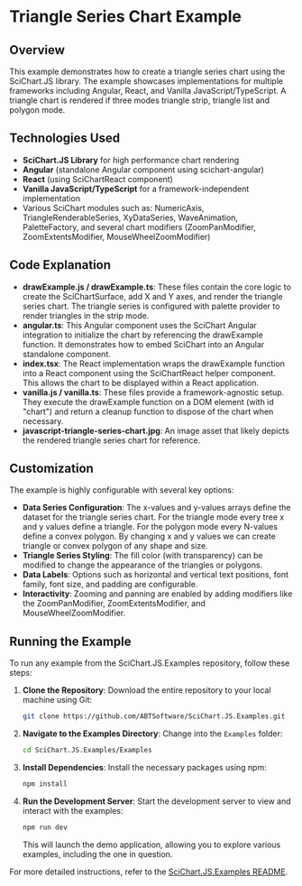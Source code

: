 # Triangle Series Chart Example

## Overview

This example demonstrates how to create a triangle series chart using the SciChart.JS library. The example showcases implementations for multiple frameworks including Angular, React, and Vanilla JavaScript/TypeScript. A triangle chart is rendered if three modes triangle strip, triangle list and polygon mode.

## Technologies Used

-   **SciChart.JS Library** for high performance chart rendering
-   **Angular** (standalone Angular component using scichart-angular)
-   **React** (using SciChartReact component)
-   **Vanilla JavaScript/TypeScript** for a framework-independent implementation
-   Various SciChart modules such as: NumericAxis, TriangleRenderableSeries, XyDataSeries, WaveAnimation, PaletteFactory, and several chart modifiers (ZoomPanModifier, ZoomExtentsModifier, MouseWheelZoomModifier)

## Code Explanation

-   **drawExample.js / drawExample.ts**: These files contain the core logic to create the SciChartSurface, add X and Y axes, and render the triangle series chart. The triangle series is configured with palette provider to render triangles in the strip mode.
-   **angular.ts**: This Angular component uses the SciChart Angular integration to initialize the chart by referencing the drawExample function. It demonstrates how to embed SciChart into an Angular standalone component.
-   **index.tsx**: The React implementation wraps the drawExample function into a React component using the SciChartReact helper component. This allows the chart to be displayed within a React application.
-   **vanilla.js / vanilla.ts**: These files provide a framework-agnostic setup. They execute the drawExample function on a DOM element (with id "chart") and return a cleanup function to dispose of the chart when necessary.
-   **javascript-triangle-series-chart.jpg**: An image asset that likely depicts the rendered triangle series chart for reference.

## Customization

The example is highly configurable with several key options:

-   **Data Series Configuration**: The x-values and y-values arrays define the dataset for the triangle series chart. For the triangle mode every tree x and y values define a triangle. For the polygon mode every N-values define a convex polygon. By changing x and y values we can create triangle or convex polygon of any shape and size.
-   **Triangle Series Styling**: The fill color (with transparency) can be modified to change the appearance of the triangles or polygons.
-   **Data Labels**: Options such as horizontal and vertical text positions, font family, font size, and padding are configurable.
-   **Interactivity**: Zooming and panning are enabled by adding modifiers like the ZoomPanModifier, ZoomExtentsModifier, and MouseWheelZoomModifier.

## Running the Example

To run any example from the SciChart.JS.Examples repository, follow these steps:

1. **Clone the Repository**: Download the entire repository to your local machine using Git:

    ```bash
    git clone https://github.com/ABTSoftware/SciChart.JS.Examples.git
    ```

2. **Navigate to the Examples Directory**: Change into the `Examples` folder:

    ```bash
    cd SciChart.JS.Examples/Examples
    ```

3. **Install Dependencies**: Install the necessary packages using npm:

    ```bash
    npm install
    ```

4. **Run the Development Server**: Start the development server to view and interact with the examples:

    ```bash
    npm run dev
    ```

    This will launch the demo application, allowing you to explore various examples, including the one in question.

For more detailed instructions, refer to the [SciChart.JS.Examples README](https://github.com/ABTSoftware/SciChart.JS.Examples/blob/master/README.md).
